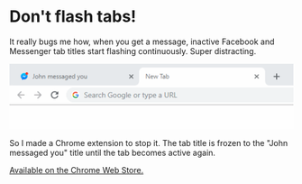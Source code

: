 # Don't flash tabs!

It really bugs me how, when you get a message, inactive Facebook and Messenger tab titles start flashing continuously. Super distracting.

![](flashing_tab.gif)

So I made a Chrome extension to stop it. The tab title is frozen to the "John messaged you" title until the tab becomes active again.

[Available on the Chrome Web Store.](https://chrome.google.com/webstore/detail/dont-flash-tabs/ajdiallaakfanlngnlboocojcbiijifp)
